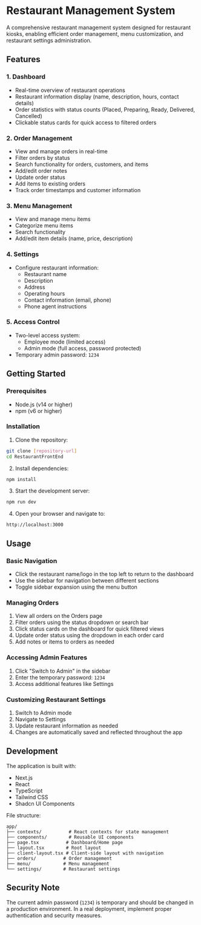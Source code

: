 # Restaurant Management System

A comprehensive restaurant management system designed for restaurant kiosks, enabling efficient order management, menu customization, and restaurant settings administration.

## Features

### 1. Dashboard
- Real-time overview of restaurant operations
- Restaurant information display (name, description, hours, contact details)
- Order statistics with status counts (Placed, Preparing, Ready, Delivered, Cancelled)
- Clickable status cards for quick access to filtered orders

### 2. Order Management
- View and manage orders in real-time
- Filter orders by status
- Search functionality for orders, customers, and items
- Add/edit order notes
- Update order status
- Add items to existing orders
- Track order timestamps and customer information

### 3. Menu Management
- View and manage menu items
- Categorize menu items
- Search functionality
- Add/edit item details (name, price, description)

### 4. Settings
- Configure restaurant information:
  - Restaurant name
  - Description
  - Address
  - Operating hours
  - Contact information (email, phone)
  - Phone agent instructions

### 5. Access Control
- Two-level access system:
  - Employee mode (limited access)
  - Admin mode (full access, password protected)
- Temporary admin password: `1234`

## Getting Started

### Prerequisites
- Node.js (v14 or higher)
- npm (v6 or higher)

### Installation

1. Clone the repository:
```bash
git clone [repository-url]
cd RestaurantFrontEnd
```

2. Install dependencies:
```bash
npm install
```

3. Start the development server:
```bash
npm run dev
```

4. Open your browser and navigate to:
```
http://localhost:3000
```

## Usage

### Basic Navigation
- Click the restaurant name/logo in the top left to return to the dashboard
- Use the sidebar for navigation between different sections
- Toggle sidebar expansion using the menu button

### Managing Orders
1. View all orders on the Orders page
2. Filter orders using the status dropdown or search bar
3. Click status cards on the dashboard for quick filtered views
4. Update order status using the dropdown in each order card
5. Add notes or items to orders as needed

### Accessing Admin Features
1. Click "Switch to Admin" in the sidebar
2. Enter the temporary password: `1234`
3. Access additional features like Settings

### Customizing Restaurant Settings
1. Switch to Admin mode
2. Navigate to Settings
3. Update restaurant information as needed
4. Changes are automatically saved and reflected throughout the app

## Development

The application is built with:
- Next.js
- React
- TypeScript
- Tailwind CSS
- Shadcn UI Components

File structure:
```
app/
├── contexts/          # React contexts for state management
├── components/        # Reusable UI components
├── page.tsx          # Dashboard/Home page
├── layout.tsx        # Root layout
├── client-layout.tsx # Client-side layout with navigation
├── orders/          # Order management
├── menu/            # Menu management
└── settings/        # Restaurant settings
```

## Security Note

The current admin password (`1234`) is temporary and should be changed in a production environment. In a real deployment, implement proper authentication and security measures.
